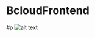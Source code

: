 # BcloudFrontend
#p
![alt text](https://github.com/fullstacktf/BcloudFrontend/blob/master/img/index.png)